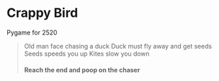 # Crappy Bird
Pygame for 2520

> Old man face chasing a duck
> Duck must fly away and get seeds
> Seeds speeds you up
> Kites slow you down
> #### Reach the end and poop on the chaser
